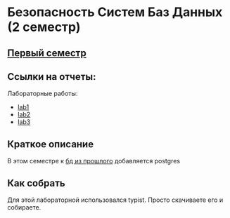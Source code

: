 # Безопасность Систем Баз Данных (2 семестр)

## [Первый семестр](https://github.com/k0tran/bsbd_labs_s1)

## Ссылки на отчеты:

Лабораторные работы:
- [lab1](reports/lab1.pdf)
- [lab2](reports/lab2.pdf)
- [lab3](reports/lab3.pdf)

## Краткое описание

В этом семестре к [бд из прошлого](https://github.com/k0tran/bsbd_labs_s1) добавляется postgres

## Как собрать

Для этой лабораторной использовался typist.
Просто скачиваете его и собираете.
